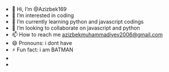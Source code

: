- 👋 Hi, I’m @Azizbek169
- 👀 I’m interested in coding
- 🌱 I’m currently learning python and javascript codings 
- 💞️ I’m looking to collaborate on javascript and python
- 📫 How to reach me azizbekmuhammadiyev2006@gmail.com
- 😄 Pronouns: i dont have 
- ⚡ Fun fact: i am BATMAN
- 
- 

<!---
Azizbek169/Azizbek169 is a ✨ special ✨ repository because its `README.md` (this file) appears on your GitHub profile.
You can click the Preview link to take a look at your changes.
--->
